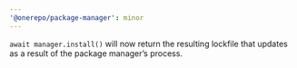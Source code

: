 ```yaml
---
'@onerepo/package-manager': minor
---
```


`await manager.install()` will now return the resulting lockfile that updates as a result of the package manager’s process.
